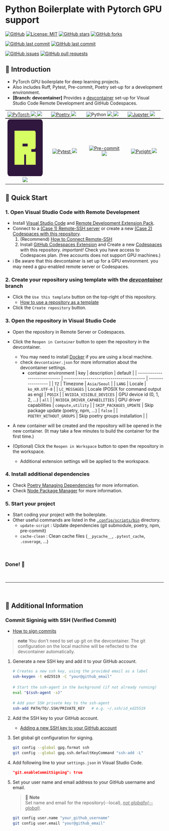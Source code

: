 # Python Boilerplate with Pytorch GPU support

[![GitHub](https://img.shields.io/badge/pytorch--gpu--template-181717?style=for-the-badge&logo=github&logoColor=white)](https://github.com/AI-Data-system-EH/pytorch-gpu-template)
[![License: MIT](https://img.shields.io/badge/License-MIT-FFD43B?style=for-the-badge)](https://opensource.org/licenses/MIT)
[![GitHub stars](https://img.shields.io/github/stars/AI-Data-system-EH/pytorch-gpu-template?style=for-the-badge)](#)
[![GitHub forks](https://img.shields.io/github/forks/AI-Data-system-EH/pytorch-gpu-template?style=for-the-badge)](#)

[![GitHub last commit](https://img.shields.io/github/last-commit/AI-Data-system-EH/pytorch-gpu-template?label=last-commit:main&style=flat-square&logo=github&color=white&labelColor=008000)](https://github.com/AI-Data-system-EH/pytorch-gpu-template/tree/main)
[![GitHub last commit](https://img.shields.io/github/last-commit/AI-Data-system-EH/pytorch-gpu-template/devcontainer?label=last-commit:devcontainer&style=flat-square&logo=github&color=white&labelColor=8F784B)](https://github.com/AI-Data-system-EH/pytorch-gpu-template/tree/devcontainer)

[![GitHub issues](https://img.shields.io/github/issues/AI-Data-system-EH/pytorch-gpu-template?color=C0C0C0)](https://github.com/AI-Data-system-EH/pytorch-gpu-template/issues)
[![GitHub pull requests](https://img.shields.io/github/issues-pr/AI-Data-system-EH/pytorch-gpu-template?color=C0C0C0)](https://github.com/AI-Data-system-EH/pytorch-gpu-template/pulls)

## :orange_book: Introduction

-   PyTorch GPU boilerplate for deep learning projects.
-   Also includes Ruff, Pytest, Pre-commit, Poetry set-up for a development environment.
-   **[Branch: devcontainer]** Provides a [devcontainer](https://code.visualstudio.com/docs/devcontainers/containers) set-up for Visual Studio Code Remote Development and GitHub Codespaces.

<table style="margin: 0; border: none">
  <tr style="border: none">
    <!--::: Pytorch -->
    <td align="center" width="25%">
      <a href="https://pytorch.org/" target="_blank">
        <img alt="PyTorch" height="200" src="https://pytorch.org/assets/images/pytorch-logo.png" />
      </a>
      <a href="https://pypi.org/project/torch/" target="_blank">
        <img src="https://img.shields.io/pypi/v/torch?style=for-the-badge&logo=pytorch&logoColor=EE4C2C&color=EE4C2C">
      </a>
      <a href="https://pypi.org/project/torchvision/" target="_blank">
        <img src="https://img.shields.io/pypi/v/torchvision?style=for-the-badge&logo=pytorch&logoColor=EE4C2C&color=EE4C2C">
      </a>
    </td>
    <!--::: Poetry -->
    <td align="center" width="25%">
      <a href="https://python-poetry.org/" target="_blank">
        <img alt="Poetry" height="180" src="https://python-poetry.org/images/logo-origami.svg">
      </a>
      <a href="https://pypi.org/project/poetry/" target="_blank">
        <img src="https://img.shields.io/pypi/v/poetry?style=for-the-badge&logo=poetry&logoColor=60A5FA&color=60A5FA">
      </a>
    </td>
    <!--::: Python -->
    <td align="center" width="25%">
      <img alt="Python" height="200" src="https://s3.dualstack.us-east-2.amazonaws.com/pythondotorg-assets/media/community/logos/python-logo-only.png" />
      <a href="https://www.python.org/" target="_blank">
        <img src="https://img.shields.io/badge/Python-3.12.2-3776AB?style=for-the-badge&logo=Python&logoColor=FFD43B" />
      </a>
      <a href="https://www.python.org/downloads/" target="_blank">
        <img src="https://img.shields.io/pypi/pyversions/torch?label=pytorch">
      </a>
    </td>
    <!--::: Jupyter -->
    <td align="center" width="25%">
      <a href="https://jupyter.org/" target="_blank">
        <img alt="Jupyter" height="200" src="https://upload.wikimedia.org/wikipedia/commons/3/38/Jupyter_logo.svg" />
      </a>
      <a href="https://pypi.org/project/notebook/" target="_blank">
        <img src="https://img.shields.io/pypi/v/notebook?style=for-the-badge&logo=jupyter&logoColor=F37626&color=F37626">
      </a>
    </td>
  </tr>
</table>

<table style="margin: 0; border: none">
  <tr style="border: none">
    <!--::: Ruff -->
    <td align="center" width="25%">
      <a href="https://docs.astral.sh/ruff/" target="_blank">
        <img alt="Ruff" height="180" src="https://github.com/astral-sh/ruff-vscode/blob/main/icon.png?raw=true">
      </a>
      <a href="https://pypi.org/project/ruff/" target="_blank">
        <img src="https://img.shields.io/pypi/v/ruff?style=for-the-badge&logo=Pytest&logoColor=D7FF64&color=30173D">
      </a>
    </td>
    <!--::: Pytest -->
    <td align="center" width="25%">
      <a href="https://docs.pytest.org/en/8.0.x/" target="_blank">
        <img alt="Pytest" height="200" src="https://docs.pytest.org/en/8.0.x/_static/pytest_logo_curves.svg">
      </a>
      <a href="https://pypi.org/project/pytest/" target="_blank">
        <img src="https://img.shields.io/pypi/v/pytest?style=for-the-badge&logo=Pytest&logoColor=0A9EDC&color=0A9EDC">
      </a>
    </td>
    <!--::: Pre-commit -->
    <td align="center" width="25%">
      <a href="https://pre-commit.com/" target="_blank">
        <img alt="Pre-commit" height="200" src="https://pre-commit.com/logo.svg">
      </a>
      <a href="https://pypi.org/project/pre-commit/" target="_blank">
        <img src="https://img.shields.io/pypi/v/pre-commit?style=for-the-badge&logo=Pre-commit&logoColor=FAB041&color=FAB041">
      </a>
    </td>
    <!--::: Pyright -->
    <td align="center" width="25%">
      <a href="https://microsoft.github.io/pyright/" target="_blank">
        <img alt="Pyright" height="200" src="https://ms-pyright.gallerycdn.vsassets.io/extensions/ms-pyright/pyright/1.1.350/1707151800648/Microsoft.VisualStudio.Services.Icons.Default">
      </a>
      <a href="https://pypi.org/project/pyright/" target="_blank">
        <img src="https://img.shields.io/pypi/v/pyright?style=for-the-badge&logo=python&logoColor=B8B87E&color=B8B87E">
      </a>
    </td>
  </tr>
</table>

## :rocket: Quick Start

### 1. Open Visual Studio Code with Remote Development

-   Install [Visual Studio Code](https://code.visualstudio.com/) and [Remote Development Extension Pack](https://marketplace.visualstudio.com/items?itemName=ms-vscode-remote.vscode-remote-extensionpack).
-   Connect to a <u>(Case 1) Remote-SSH server</u> or create a new <u>(Case 2) Codespaces with this repository</u>.
    1. (Recommend) [How to Connect Remote-SSH](https://code.visualstudio.com/docs/remote/ssh)
    2. Install [GitHub Codespaces Extension](https://marketplace.visualstudio.com/items?itemName=GitHub.codespaces) and Create a new [Codespaces](https://github.com/features/codespaces) with this repository.
       <i>important!</i> Check you have access to Codespaces plan. (free accounts does not support GPU machines.)
-   :information_source: Be aware that this devcontainer is set up for a GPU environment. you may need a gpu-enabled remote server or Codespaces.

### 2. Create your repository using template with the <u><i>devcontainer</i></u> branch

-   Click the `Use this template` button on the top-right of this repository.
    -   [How to use a repository as a template](https://docs.github.com/en/repositories/creating-and-managing-repositories/creating-a-repository-from-a-template)
-   Click the `Create repository` button.

### 3. Open the repository in Visual Studio Code

-   Open the repository in Remote Server or Codespaces.
-   Click the `Reopen in Container` button to open the repository in the devcontainer.

    -   You may need to install [Docker](https://www.docker.com/) if you are using a local machine.
    -   check `devcontainer.json` for more information about the devcontainer settings.
        -   container environment
            | key                          | description                              | default           |
            | ---------------------------- | ---------------------------------------- | ----------------- |
            | `TZ`                         | Timezone                                 | `Asia/Seoul`      |
            | `LANG`                       | Locale                                   | `ko_KR.UTF-8`     |
            | `LC_MESSAGES`                | Locale (POSIX for command output as eng) | `POSIX`           |
            | `NVIDIA_VISIBLE_DEVICES`     | GPU device id (0, 1, 2, ...)             | `all`             |
            | `NVIDIA_DRIVER_CAPABILITIES` | GPU driver capabilities                  | `compute,utility` |
            | `SKIP_PACKAGES_UPDATE`       | Skip package update (poetry, npm, ...)   | `false`           |
            | `POETRY_WITHOUT_GROUPS`      | Skip poetry groups installation          |                   |

-   A new container will be created and the repository will be opened in the new container.
    (It may take a few minutes to build the container for the first time.)
-   (Optional) Click the `Reopen in Workspace` button to open the repository in the workspace.
    -   Additional extension settings will be applied to the workspace.

### 4. Install additional dependencies

-   Check [Poetry Managing Dependencies](https://python-poetry.org/docs/managing-dependencies/) for more information.
-   Check [Node Package Manager](https://www.npmjs.com/) for more information.

### 5. Start your project

-   Start coding your project with the boilerplate.
-   Other useful commands are listed in the [`.config/scripts/bin`](.config/scripts/bin) directory.
    -   `update-script` : Update dependencies (git submodule, poetry, npm, pre-commit)
    -   `cache-clean` : Clean cache files (`__pycache__`, `.pytest_cache`, `.coverage`, ...)

<br/>

### Done! :tada:

<br/>

---

<br/>

## :notebook_with_decorative_cover: Additional Information

### Commit Signinig with SSH (Verified Commit)

-   [How to sign commits](https://docs.github.com/en/authentication/managing-commit-signature-verification/signing-commits)

> **note**
> You don't need to set up git on the devcontainer. The git configuration on the local machine will be reflected to the devcontainer automatically.

1. Generate a new SSH key and add it to your GitHub account.

    ```bash
    # Creates a new ssh key, using the provided email as a label
    ssh-keygen -t ed25519 -C "your@github_email"

    # Start the ssh-agent in the background (if not already running)
    eval "$(ssh-agent -s)"

    # Add your SSH private key to the ssh-agent
    ssh-add PATH/TO/.SSH/PRIVATE_KEY   # e.g. ~/.ssh/id_ed25519
    ```

2. Add the SSH key to your GitHub account.

    - [Adding a new SSH key to your GitHub account](https://docs.github.com/en/authentication/connecting-to-github-with-ssh/adding-a-new-ssh-key-to-your-github-account)

3. Set global git configuration for signing.

    ```bash
    git config --global gpg.format ssh
    git config --global gpg.ssh.defaultKeyCommand "ssh-add -L"
    ```

4. Add following line to your `settings.json` in Visual Studio Code.

    ```json
    "git.enableCommitSigning": true
    ```

5. Set your user name and email address to your GitHub username and email.

    > :memo: **Note**<br/>
    > Set name and email for the repository(--local), <u>_not globally(--global)_</u>.

    ```bash
    git config user.name "your_github_username"
    git config user.email "your@github_email"
    ```
